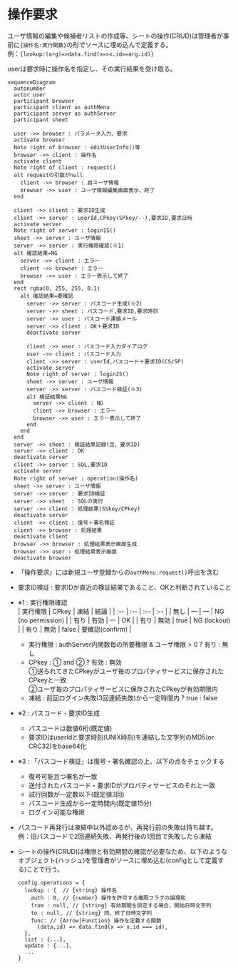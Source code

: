 # 操作要求

ユーザ情報の編集や候補者リストの作成等、シートの操作(CRUD)は管理者が事前に`{操作名:実行関数}`の形でソースに埋め込んで定義する。<br>
例：`{lookup:(arg)=>data.find(x=>x.id==arg.id)}`

userは要求時に操作名を指定し、その実行結果を受け取る。

```mermaid
sequenceDiagram
  autonumber
  actor user
  participant browser
  participant client as authMenu
  participant server as authServer
  participant sheet

  user ->> browser : パラメータ入力、要求
  activate browser
  Note right of browser : editUserInfo()等
  browser ->> client : 操作名
  activate client
  Note right of client : request()
  alt requestの引数がnull
    client ->> browser : 自ユーザ情報
    browser ->> user : ユーザ情報編集画面表示、終了
  end

  client ->> client : 要求ID生成
  client ->> server : userId,CPkey(SPkey/--),要求ID,要求日時
  activate server
  Note right of server : login1S()
  sheet ->> server : ユーザ情報
  server ->> server : 実行権限確認(※1)
  alt 確認結果=NG
    server ->> client : エラー
    client ->> browser : エラー
    browser ->> user : エラー表示して終了
  end
  rect rgba(0, 255, 255, 0.1)
    alt 確認結果=要確認
      server ->> server : パスコード生成(※2)
      server ->> sheet : パスコード,要求ID,要求時刻
      server ->> user : パスコード連絡メール
      server ->> client : OK＋要求ID
      deactivate server

      client ->> user : パスコード入力ダイアログ
      user ->> client : パスコード入力
      client ->> server : userId,パスコード＋要求ID(CS/SP)
      activate server
      Note right of server : login2S()
      sheet ->> server : ユーザ情報
      server ->> server : パスコード検証(※3)
      alt 検証結果NG
        server ->> client : NG
        client ->> browser : エラー
        browser ->> user : エラー表示して終了
      end
    end
  end
  server ->> sheet : 検証結果記録(含、要求ID)
  server ->> client : OK
  deactivate server
  client ->> server : SQL,要求ID
  activate server
  Note right of server : operation(操作名)
  sheet ->> server : ユーザ情報
  server ->> server : 要求ID検証
  server ->> sheet  : SQLの実行
  server ->> client : 処理結果(SSkey/CPkey)
  deactivate server
  client ->> client : 復号＋署名検証
  client ->> browser : 処理結果
  deactivate client
  browser ->> browser : 処理結果表示画面生成
  browser ->> user : 処理結果表示画面
  deactivate browser
```

- 「操作要求」には新規ユーザ登録からの`authMenu.request()`呼出を含む
- 要求ID検証 : 要求IDが直近の検証結果であること、OKと判断されていること
- ※1 : 実行権限確認<br>
  | 実行権限 | CPkey | 凍結 | 結論 |
  | :-- | :-- | :-- | :-- |
  | 無し | — | — | NG (no permission) |
  | 有り | 有効 | — | OK |
  | 有り | 無効 | true | NG (lockout) |
  | 有り | 無効 | false | 要確認(confirm) |
  - 実行権限 : authServer内関数毎の所要権限 & ユーザ権限 > 0 ? 有り : 無し
  - CPkey : ① and ② ? 有効 : 無効<br>
  ①送られてきたCPkeyがユーザ毎のプロパティサービスに保存されたCPkeyと一致<br>
  ②ユーザ毎のプロパティサービスに保存されたCPkeyが有効期限内
  - 凍結 : 前回ログイン失敗(3回連続失敗)から一定時間内 ? true : false
- ※2 : パスコード・要求ID生成
  - パスコードは数値6桁(既定値)
  - 要求IDはuserIdと要求時刻(UNIX時刻)を連結した文字列のMD5(or CRC32)をbase64化
- ※3 : 「パスコード検証」は復号・署名確認の上、以下の点をチェックする
  - 復号可能且つ署名が一致
  - 送付されたパスコード・要求IDがプロパティサービスのそれと一致
  - 試行回数が一定数以下(既定値3回)
  - パスコード生成から一定時間内(既定値15分)
  - ログイン可能な権限
- パスコード再発行は凍結中以外認めるが、再発行前の失敗は持ち越す。<br>
  例：旧パスコードで2回連続失敗、再発行後の1回目で失敗したら凍結

- シートの操作(CRUD)は権限と有効期間の確認が必要なため、以下のようなオブジェクト(ハッシュ)を管理者がソースに埋め込む(configとして定義する)ことで行う。
  ```
  config.operations = {
    lookup : {  // {string} 操作名
      auth : 0, // {number} 操作を許可する権限フラグの論理和
      from : null, // {string} 有効期間を設定する場合、開始日時文字列
      to : null, // {string} 同、終了日時文字列
      func: // {Arrow|Function} 操作を定義する関数
        (data,id) => data.find(x => x.id === id),
    },
    list : {...},
    update : {...},
    ...
  }
  ```